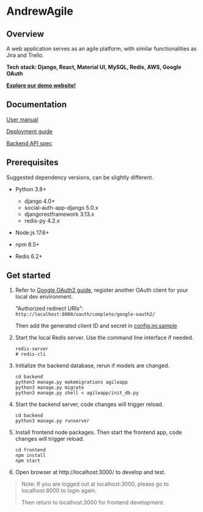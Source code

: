 # AndrewAgile

## Overview

A web application serves as an agile platform, with similar functionalities as Jira and Trello.

**Tech stack: Django, React, Material UI, MySQL, Redis, AWS, Google OAuth**

**[Explore our demo website!](https://www.andrewagile.com/)**

## Documentation

[User manual](frontend/src/UserManual.md)

[Deployment guide](backend/Deployment.md)

[Backend API spec](backend/README.md)

## Prerequisites

Suggested dependency versions, can be slightly different.

+ Python 3.8+
  + django 4.0+
  + social-auth-app-django 5.0.x
  + djangorestframework 3.13.x
  + redis-py 4.2.x
  
+ Node.js 17.6+
+ npm 8.5+
+ Redis 6.2+

## Get started

1. Refer to [Google OAuth2 guide](backend/Deployment.md#google-oauth2), register another OAuth client for your local dev environment.

   "Authorized redirect URIs": `http://localhost:8000/oauth/complete/google-oauth2/`
   
   Then add the generated client ID and secret in [config.ini.sample](backend/config.ini.sample#L10)

2. Start the local Redis server. Use the command line interface if needed.

   ```shell
   redis-server
   # redis-cli
   ```

3. Initialize the backend database, rerun if models are changed.

   ```shell
   cd backend
   python3 manage.py makemigrations agileapp
   python3 manage.py migrate
   python3 manage.py shell < agileapp/init_db.py
   ```

4. Start the backend server, code changes will trigger reload.

   ```shell
   cd backend
   python3 manage.py runserver
   ```

5. Install frontend node packages. Then start the frontend app, code changes will trigger reload.

   ```shell
   cd frontend
   npm install
   npm start
   ```

6. Open browser at http://localhost:3000/ to develop and test.

> Note: If you are logged out at localhost:3000, please go to localhost:8000 to login again.
>
> Then return to localhost:3000 for frontend development.

